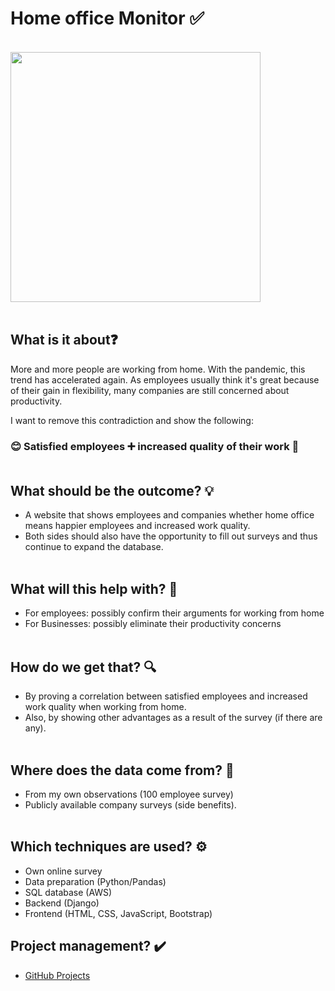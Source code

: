 # Home office Monitor ✅

<br><img src="https://media.giphy.com/media/jbw127VLZdYtz61yjS/giphy.gif" width="400"><br><br>

## What is it about❓

More and more people are working from home.
With the pandemic, this trend has accelerated again.
As employees usually think it's great because of their gain in flexibility, many companies are still concerned about productivity.

I want to remove this contradiction and show the following:

### 😊 Satisfied employees ➕ increased quality of their work 🫡<br><br>

## What should be the outcome? 💡

* A website that shows employees and companies whether home office means happier employees and increased work quality.
* Both sides should also have the opportunity to fill out surveys and thus continue to expand the database.<br><br>

## What will this help with? 🎯

* For employees: possibly confirm their arguments for working from home
* For Businesses: possibly eliminate their productivity concerns<br><br>

## How do we get that? 🔍

* By proving a correlation between satisfied employees and increased work quality when working from home.
* Also, by showing other advantages as a result of the survey (if there are any).<br><br>

## Where does the data come from? 💾

* From my own observations (100 employee survey)
* Publicly available company surveys (side benefits).<br><br>

## Which techniques are used? ⚙️

* Own online survey
* Data preparation (Python/Pandas)
* SQL database (AWS)
* Backend (Django)
* Frontend (HTML, CSS, JavaScript, Bootstrap)

## Project management? ✔️

* <a href="https://github.com/users/Senimtra/projects/3" target="_blank">GitHub Projects</a>
